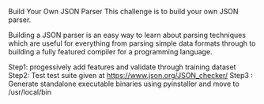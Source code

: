 Build Your Own JSON Parser
This challenge is to build your own JSON parser.

Building a JSON parser is an easy way to learn about parsing techniques which are useful for everything from parsing simple data formats through to building a fully featured compiler for a programming language.

Step1: progessively add features and validate through training dataset
Step2: Test test suite given at https://www.json.org/JSON_checker/
Step3 : Generate standalone executable binaries using pyinstaller and move to /usr/local/bin